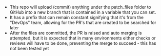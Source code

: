 - This repo will upload (commit) anything under the patch_files folder to GitHub into a new branch that is contained in a variable that you can set.
- It has a prefix that can remain constant signifying that it's from the "DevOps" team, allowing for the PR's that are created to be searched for later
- After the files are committed, the PR is raised and auto merging is attempted, but it is expected that in many environments either checks or reviews will have to be done, preventing the merge to succeed - this has not been tested yet